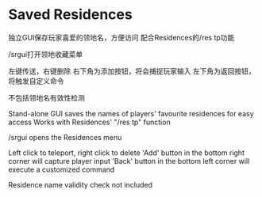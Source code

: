 # Saved Residences

独立GUI保存玩家喜爱的领地名，方便访问
配合Residences的/res tp功能

/srgui打开领地收藏菜单

左键传送，右键删除
右下角为添加按钮，将会捕捉玩家输入
左下角为返回按钮，将触发自定义命令

不包括领地名有效性检测

Stand-alone GUI saves the names of players' favourite residences for easy access
Works with Residences' "/res tp" function

/srgui opens the Residences menu

Left click to teleport, right click to delete
'Add' button in the bottom right corner will capture player input
'Back' button in the bottom left corner will execute a customized command

Residence name validity check not included
